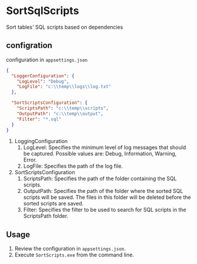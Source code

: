# SortSqlScripts
Sort tables' SQL scripts based on dependencies

## configration 
configuration in `appsettings.json`
```json
{
  "LoggerConfiguration": {
    "LogLevel": "Debug",
    "LogFile": "c:\\temp\\logs\\log.txt"
  },

  "SortScriptsConfiguration": {
    "ScriptsPath": "c:\\temp\\scripts",
    "OutputPath": "c:\\temp\\output",
    "Filter": "*.sql"
  }
}
```

1. LoggingConfiguration
    1. LogLevel: Specifies the minimum level of log messages that should be captured. Possible values are: Debug, Information, Warning, Error.
    2. LogFile: Specifies the path of the log file.
2. SortScriptsConfiguration
    1. ScriptsPath: Specifies the path of the folder containing the SQL scripts.
    2. OutputPath: Specifies the path of the folder where the sorted SQL scripts will be saved. The files in this folder will be deleted before the sorted scripts are saved.
    3. Filter: Specifies the filter to be used to search for SQL scripts in the ScriptsPath folder.

## Usage
1. Review the configuration in `appsettings.json`.
2. Execute `SortScripts.exe` from the command line.

